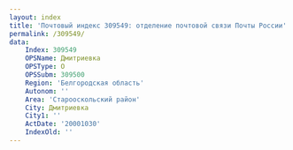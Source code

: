 ```yaml
---
layout: index
title: 'Почтовый индекс 309549: отделение почтовой связи Почты России'
permalink: /309549/
data:
    Index: 309549
    OPSName: Дмитриевка
    OPSType: О
    OPSSubm: 309500
    Region: 'Белгородская область'
    Autonom: ''
    Area: 'Старооскольский район'
    City: Дмитриевка
    City1: ''
    ActDate: '20001030'
    IndexOld: ''
---
```

